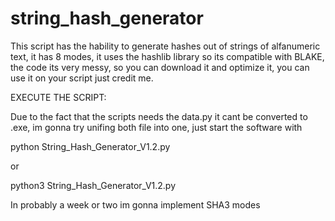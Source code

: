 # string_hash_generator
This script has the hability to generate hashes out of strings of alfanumeric text, it has 8 modes, it uses the hashlib library so its compatible with BLAKE, the code its very messy, so you can download it and  optimize it, you can use it on your script just credit me.


EXECUTE THE SCRIPT:

Due to the fact that the scripts needs the data.py it cant be converted to .exe, im gonna try unifing both file into one, just start the software with 

python String_Hash_Generator_V1.2.py

or

python3 String_Hash_Generator_V1.2.py

In probably a week or two im gonna implement SHA3 modes
